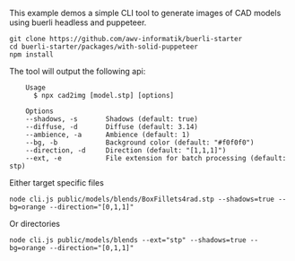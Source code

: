 This example demos a simple CLI tool to generate images of CAD models using buerli headless and puppeteer.

```shell
git clone https://github.com/awv-informatik/buerli-starter
cd buerli-starter/packages/with-solid-puppeteer
npm install
```

The tool will output the following api:

```shell
	Usage
	  $ npx cad2img [model.stp] [options]

	Options
    --shadows, -s       Shadows (default: true)
    --diffuse, -d       Diffuse (default: 3.14)
    --ambience, -a      Ambience (default: 1)
    --bg, -b            Background color (default: "#f0f0f0")
    --direction, -d     Direction (default: "[1,1,1]")
    --ext, -e           File extension for batch processing (default: stp)
```

Either target specific files

```shell
node cli.js public/models/blends/BoxFillets4rad.stp --shadows=true --bg=orange --direction="[0,1,1]"
```

Or directories

```shell
node cli.js public/models/blends --ext="stp" --shadows=true --bg=orange --direction="[0,1,1]"
```